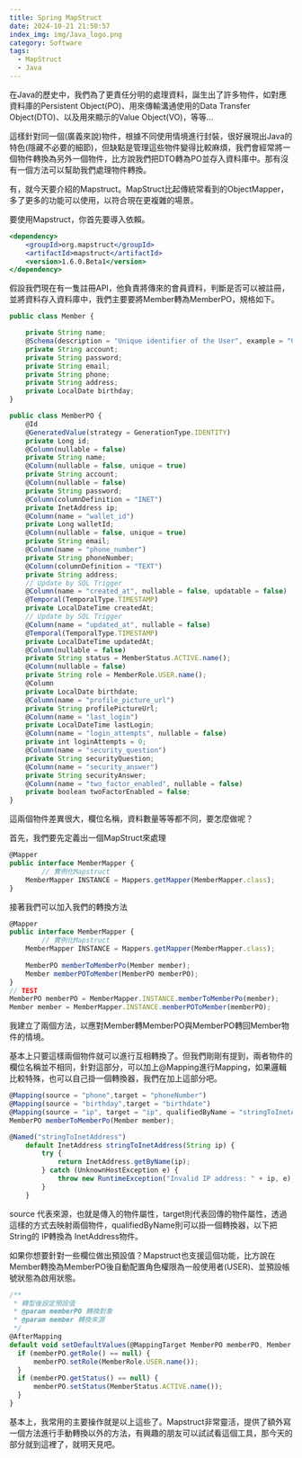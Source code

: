 ```yaml
---
title: Spring MapStruct
date: 2024-10-21 21:50:57
index_img: img/Java_logo.png
category: Software
tags:
  - MapStruct
  - Java
---
```


在Java的歷史中，我們為了更責任分明的處理資料，誕生出了許多物件，如對應資料庫的Persistent Object(PO)、用來傳輸溝通使用的Data Transfer Object(DTO)、以及用來顯示的Value Object(VO)，等等…

這樣針對同一個(廣義來說)物件，根據不同使用情境進行封裝，很好展現出Java的特色(隱藏不必要的細節)，但缺點是管理這些物件變得比較麻煩，我們會經常將一個物件轉換為另外一個物件，比方說我們把DTO轉為PO並存入資料庫中。那有沒有一個方法可以幫助我們處理物件轉換。

有，就今天要介紹的Mapstruct。MapStruct比起傳統常看到的ObjectMapper，多了更多的功能可以使用，以符合現在更複雜的場景。

要使用Mapstruct，你首先要導入依賴。

```jsx
<dependency>
    <groupId>org.mapstruct</groupId>
    <artifactId>mapstruct</artifactId>
    <version>1.6.0.Beta1</version>
</dependency>
```

假設我們現在有一隻註冊API，他負責將傳來的會員資料，判斷是否可以被註冊，並將資料存入資料庫中，我們主要要將Member轉為MemberPO，規格如下。

```jsx
public class Member {

    private String name;
    @Schema(description = "Unique identifier of the User", example = "Clark")
    private String account;
    private String password;
    private String email;
    private String phone;
    private String address;
    private LocalDate birthday;
}

public class MemberPO {
    @Id
    @GeneratedValue(strategy = GenerationType.IDENTITY)
    private Long id;
    @Column(nullable = false)
    private String name;
    @Column(nullable = false, unique = true)
    private String account;
    @Column(nullable = false)
    private String password;
    @Column(columnDefinition = "INET")
    private InetAddress ip;
    @Column(name = "wallet_id")
    private Long walletId;
    @Column(nullable = false, unique = true)
    private String email;
    @Column(name = "phone_number")
    private String phoneNumber;
    @Column(columnDefinition = "TEXT")
    private String address;
    // Update by SQL Trigger
    @Column(name = "created_at", nullable = false, updatable = false)
    @Temporal(TemporalType.TIMESTAMP)
    private LocalDateTime createdAt;
    // Update by SQL Trigger
    @Column(name = "updated_at", nullable = false)
    @Temporal(TemporalType.TIMESTAMP)
    private LocalDateTime updatedAt;
    @Column(nullable = false)
    private String status = MemberStatus.ACTIVE.name();
    @Column(nullable = false)
    private String role = MemberRole.USER.name();
    @Column
    private LocalDate birthdate;
    @Column(name = "profile_picture_url")
    private String profilePictureUrl;
    @Column(name = "last_login")
    private LocalDateTime lastLogin;
    @Column(name = "login_attempts", nullable = false)
    private int loginAttempts = 0;
    @Column(name = "security_question")
    private String securityQuestion;
    @Column(name = "security_answer")
    private String securityAnswer;
    @Column(name = "two_factor_enabled", nullable = false)
    private boolean twoFactorEnabled = false;
}
```

這兩個物件差異很大，欄位名稱，資料數量等等都不同，要怎麼做呢？

首先，我們要先定義出一個MapStruct來處理

```jsx
@Mapper
public interface MemberMapper {
		// 實例化Mapstruct
    MemberMapper INSTANCE = Mappers.getMapper(MemberMapper.class);
}
```

接著我們可以加入我們的轉換方法

```jsx
@Mapper
public interface MemberMapper {
		// 實例化Mapstruct
    MemberMapper INSTANCE = Mappers.getMapper(MemberMapper.class);
    
    MemberPO memberToMemberPo(Member member);
    Member memberPOToMember(MemberPO memberPO);
}
// TEST
MemberPO memberPO = MemberMapper.INSTANCE.memberToMemberPo(member);
Member member = MemberMapper.INSTANCE.memberPOToMember(memberPO);
```

我建立了兩個方法，以應對Member轉MemberPO與MemberPO轉回Member物件的情境。

基本上只要這樣兩個物件就可以進行互相轉換了。但我們剛剛有提到，兩者物件的欄位名稱並不相同，針對這部分，可以加上@Mapping進行Mapping，如果邏輯比較特殊，也可以自己掛一個轉換器，我們在加上這部分吧。

```jsx
@Mapping(source = "phone",target = "phoneNumber")
@Mapping(source = "birthday",target = "birthdate")
@Mapping(source = "ip", target = "ip", qualifiedByName = "stringToInetAddress")
MemberPO memberToMemberPo(Member member);

@Named("stringToInetAddress")
    default InetAddress stringToInetAddress(String ip) {
        try {
            return InetAddress.getByName(ip);
        } catch (UnknownHostException e) {
            throw new RuntimeException("Invalid IP address: " + ip, e);
        }
    }

```

source 代表來源，也就是傳入的物件屬性，target則代表回傳的物件屬性，透過這樣的方式去映射兩個物件，qualifiedByName則可以掛一個轉換器，以下把String的 IP轉換為 InetAddress物件。

如果你想要針對一些欄位做出預設值？Mapstruct也支援這個功能，比方說在Member轉換為MemberPO後自動配置角色權限為一般使用者(USER)、並預設帳號狀態為啟用狀態。

```jsx
/**
 * 轉型後設定預設值
 * @param memberPO 轉換對象
 * @param member 轉換來源
 */
@AfterMapping
default void setDefaultValues(@MappingTarget MemberPO memberPO, Member member) {
  if (memberPO.getRole() == null) {
      memberPO.setRole(MemberRole.USER.name());
  }
  if (memberPO.getStatus() == null) {
      memberPO.setStatus(MemberStatus.ACTIVE.name());
  }
}
```

基本上，我常用的主要操作就是以上這些了。Mapstruct非常靈活，提供了額外寫一個方法進行手動轉換以外的方法，有興趣的朋友可以試試看這個工具，那今天的部分就到這裡了，就明天見吧。